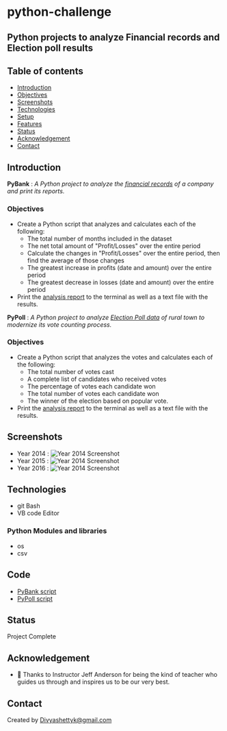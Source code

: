 # python-challenge## Python projects to analyze Financial records and Election poll results## Table of contents* [Introduction ](#introduction )* [Objectives ](#objectives)* [Screenshots](#screenshots)* [Technologies](#technologies)* [Setup](#setup)* [Features](#features-to-look-for)* [Status](#status)* [Acknowledgement ](#acknowledgement )* [Contact](#contact)## Introduction__PyBank__  : *A Python project to analyze the [financial records](./PyBank/Resources/budget_data.csv) of a company and print its reports.*### Objectives - Create a Python script that analyzes and calculates each of the following:     *  The total number of months included in the dataset     *  The net total amount of "Profit/Losses" over the entire period     *  Calculate the changes in "Profit/Losses" over the entire period, then find the average of those         changes     *  The greatest increase in profits (date and amount) over the entire period     *  The greatest decrease in losses (date and amount) over the entire period- Print the [analysis report](./PyBank/analysis/Py_Bank_analysis.txt) to the terminal as well as a text file with the results.__PyPoll__  : *A Python project to analyze [Election Poll data](./PyPoll/Resources/election_data.csv) of rural town to modernize its vote counting process.*### Objectives - Create a Python script that analyzes the votes and calculates each of the following:     *  The total number of votes cast     *  A complete list of candidates who received votes     *  The percentage of votes each candidate won     *  The total number of votes each candidate won      *  The winner of the election based on popular vote.- Print the [analysis report](./PyPoll/analysis/Poll_analysis.txt) to the terminal as well as a text file with the results.## Screenshots- Year 2014 : ![Year 2014 Screenshot](./Images/Year_2014.jpg)- Year 2015 : ![Year 2014 Screenshot](./Images/Year_2015.jpg)- Year 2016 : ![Year 2014 Screenshot](./Images/Year_2016.jpg)## Technologies* git Bash* VB code Editor### Python Modules and libraries* os * csv## Code - [PyBank script](/PyBank/main.py)- [PyPoll script](/PyPoll/main.py)## StatusProject Complete## Acknowledgement - :slightly_smiling_face: Thanks to Instructor Jeff Anderson for being the kind of teacher who guides us through and inspires us to be our very best. ## ContactCreated by [Divyashettyk@gmail.com](#divyashettyk@gmail.com) 